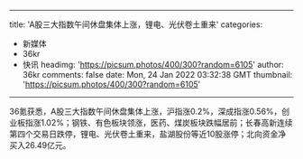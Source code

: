 
---
title: 'A股三大指数午间休盘集体上涨，锂电、光伏卷土重来'
categories: 
 - 新媒体
 - 36kr
 - 快讯
headimg: 'https://picsum.photos/400/300?random=6105'
author: 36kr
comments: false
date: Mon, 24 Jan 2022 03:32:38 GMT
thumbnail: 'https://picsum.photos/400/300?random=6105'
---

<div>   
36氪获悉，A股三大指数午间休盘集体上涨，沪指涨0.2%，深成指涨0.56%，创业板指涨1.02%；钢铁、有色板块领涨，医药、煤炭板块跌幅居前；长春高新连续第四个交易日跌停，锂电、光伏卷土重来，盐湖股份等近10股涨停；北向资金净买入26.49亿元。  
</div>
            
